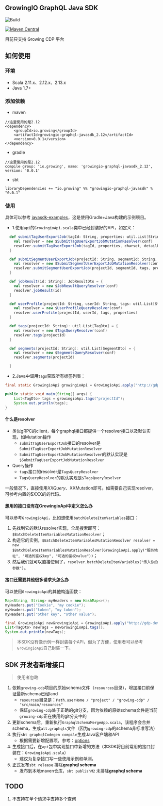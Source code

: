 GrowingIO GraphQL Java SDK
---

![Build](https://github.com/growingio/growingio-graphql-javasdk/workflows/Build/badge.svg)

[![Maven Central](https://maven-badges.herokuapp.com/maven-central/io.growing/growingio-graphql-javasdk_2.12/badge.svg)](https://maven-badges.herokuapp.com/maven-central/io.growing/growingio-graphql-javasdk)

目前只支持 Growing CDP 平台

## 如何使用

### 环境

* Scala 2.11.x、2.12.x、2.13.x
* Java 1.7+

### 添加依赖

- maven
```
//这里使用的是2.12
<dependency>
    <groupId>io.growing</groupId>
    <artifactId>growingio-graphql-javasdk_2.12</artifactId>
    <version>0.0.1</version>
</dependency>
```

- gradle
```
//这里使用的是2.12
compile group: 'io.growing', name: 'growingio-graphql-javasdk_2.12', version: '0.0.1'
```

- sbt
```
libraryDependencies += "io.growing" %% "growingio-graphql-javasdk" % "0.0.1"
```

### 使用

具体可以参考 [javasdk-examples](https://github.com/growingio/growingio-graphql-javasdk/blob/master/javasdk-examples/src/main/java/io/growing/graphql/GrowingioApiExamples.java)，这是使用Gradle+Java构建的示例项目。

- 1.使用`api`的`GrowingioApi.scala`类中已经封装好的API，如定义：
```scala
  def submitTagUserExportJob(tagId: String, properties: util.List[String], charset: String, detailExport: Boolean): TagUserExportJobDto = {
    val resolver = new $SubmitTagUserExportJobMutationResolver(conf)
    resolver.submitTagUserExportJob(tagId, properties, charset, detailExport)
  }

  def submitSegmentUserExportJob(projectId: String, segmentId: String, tags: util.List[String], properties: util.List[String], charset: String): SegmentUserExportJobDto = {
    val resolver = new $SubmitSegmentUserExportJobMutationResolver(conf)
    resolver.submitSegmentUserExportJob(projectId, segmentId, tags, properties, charset)
  }

  def jobResult(id: String): JobResultDto = {
    val resolver = new $JobResultQueryResolver(conf)
    resolver.jobResult(id)
  }

  def userProfile(projectId: String, userId: String, tags: util.List[String], properties: util.List[String]): UserProfileDto = {
    val resolver = new $UserProfileQueryResolver(conf)
    resolver.userProfile(projectId, userId, tags, properties)
  }

  def tags(projectId: String): util.List[TagDto] = {
    val resolver = new $TagsQueryResolver(conf)
    resolver.tags(projectId)
  }

  def segments(projectId: String): util.List[SegmentDto] = {
    val resolver = new $SegmentsQueryResolver(conf)
    resolver.segments(projectId)

  }
```

- 2.Java中调用`tags`获取所有标签列表：
```java
final static GrowingioApi growingioApi = GrowingioApi.apply("http://gdp-dev.growingio.com/graphql", "Cookie", "xxxx");

public static void main(String[] args) {
    List<TagDto> tags = growingioApi.tags("projectId");
    System.out.println(tags);
}
```

#### 什么是resolver
- 类似gRPC的client，每个graphql接口都提供一个resolver接口以及默认实现，如Mutation操作
    - `submitTagUserExportJob`接口的resolver是`SubmitTagUserExportJobMutationResolver`
    - `SubmitTagUserExportJobMutationResolver`的默认实现是`$SubmitTagUserExportJobMutationResolver`
- Query操作
    - `tags`接口的resolver是`TagsQueryResolver`
    - `TagsQueryResolver`的默认实现是`$TagsQueryResolver`

一般情况下，直接使用$XXQuery、$XXMutation即可。如需要自己实现resolver，可参考内置的$XXX的的代码。

#### 想用的接口没有在GrowingioApi中定义怎么办

可以参考`GrowingioApi`，比如想使用`batchDeleteItemVariables`接口：
1. 先找到它的默认resolver实现，全局搜索即可：`$BatchDeleteItemVariablesMutationResolver`；
2. 构造它的实例，`$BatchDeleteItemVariablesMutationResolver resolver = new $BatchDeleteItemVariablesMutationResolver(GrowingioApi.apply("服务地址", "可选的鉴权key", "可选的鉴权value"))`；
3. 然后我们就可以直接使用了，`resolver.batchDeleteItemVariables("传入你的参数")`。

#### 接口还需要其他很多请求头怎么办

可以使用`GrowingioApi`的其他构造函数：
```java
Map<String, String> myHeaders = new HashMap<>();
myHeaders.put("Cookie", "my cookie");
myHeaders.put("token", "my token");
myHeaders.put("other key", "other value");

final GrowingioApi newGrowingioApi = GrowingioApi.apply("http://gdp-dev.growingio.com/graphql", myHeaders);
List<TagDto> newTags = newGrowingioApi.tags();
System.out.println(newTags);
```

> 本SDK没有像示例一样封装每个API，但为了方便，使用者可以参考`GrowingioApi`自己封装一下。

## SDK 开发者新增接口

> 使用者忽略

1. 依赖`growing-cdp`项目的原始schema文件（`resources`目录），增加接口前保证最新schema已经land
    - `resources`目录是：`Path.userHome / "project" / "growing-cdp" / "src/main/resources"`
    - 保证`growing-cdp`处于正确的git分支，因为依赖的原始schema文件是当前`growing-cdp`正在使用的git分支中的
2. 更新schema后，重新执行`GraphqlSchemaMergeApp.scala`，该程序会合并schema，生成`all.graphqls`文件（因为`growing-cdp`的schema非标准写法）
3. 执行`sbt graphqlCodegen compile`生成Java客户端和API
    - 根据需要新增配置项，参考：[options](https://github.com/kobylynskyi/graphql-java-codegen/blob/master/docs/codegen-options.md)
4. 生成接口后，在`api`包中实现接口中新增的方法（本SDK将目前常用的接口封装在：`GrowingioApi.scala`）
    - 建议为复杂接口写一些使用示例和单测。
5. 正式发布`sbt release` 排除**graphql schema**
    - 发布到本地maven仓库，`sbt publishM2` 未排除**graphql schema**   
    
## TODO

1. 不支持在单个请求中支持多个查询